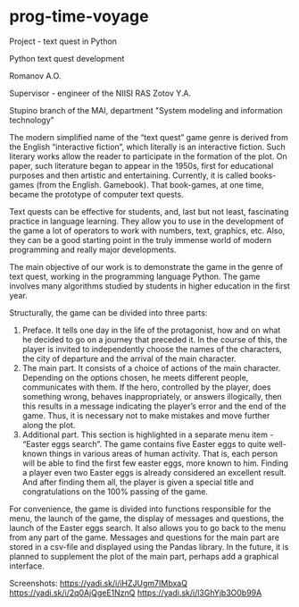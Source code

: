 # prog-time-voyage
Project - text quest in Python

Python text quest development

Romanov A.O.

Supervisor - engineer of the NIISI RAS Zotov Y.A.

Stupino branch of the MAI, department "System modeling and information technology"

The modern simplified name of the “text quest” game genre is derived from the English “interactive fiction”, which literally is an interactive fiction. Such literary works allow the reader to participate in the formation of the plot. On paper, such literature began to appear in the 1950s, first for educational purposes and then artistic and entertaining. Currently, it is called books-games (from the English. Gamebook). That book-games, at one time, became the prototype of computer text quests.

Text quests can be effective for students, and, last but not least, fascinating practice in language learning. They allow you to use in the development of the game a lot of operators to work with numbers, text, graphics, etc. Also, they can be a good starting point in the truly immense world of modern programming and really major developments.

The main objective of our work is to demonstrate the game in the genre of text quest, working in the programming language Python. The game involves many algorithms studied by students in higher education in the first year.

Structurally, the game can be divided into three parts:

1. Preface. It tells one day in the life of the protagonist, how and on what he decided to go on a journey that preceded it. In the course of this, the player is invited to independently choose the names of the characters, the city of departure and the arrival of the main character.
2. The main part. It consists of a choice of actions of the main character. Depending on the options chosen, he meets different people, communicates with them. If the hero, controlled by the player, does something wrong, behaves inappropriately, or answers illogically, then this results in a message indicating the player’s error and the end of the game. Thus, it is necessary not to make mistakes and move further along the plot.
3. Additional part. This section is highlighted in a separate menu item - “Easter eggs search”. The game contains five Easter eggs to quite well-known things in various areas of human activity. That is, each person will be able to find the first few easter eggs, more known to him. Finding a player even two Easter eggs is already considered an excellent result. And after finding them all, the player is given a special title and congratulations on the 100% passing of the game.

For convenience, the game is divided into functions responsible for the menu, the launch of the game, the display of messages and questions, the launch of the Easter eggs search. It also allows you to go back to the menu from any part of the game. Messages and questions for the main part are stored in a csv-file and displayed using the Pandas library. In the future, it is planned to supplement the plot of the main part, perhaps add a graphical interface.

Screenshots:
https://yadi.sk/i/iHZJUgm7IMbxaQ
https://yadi.sk/i/2q0AjQgeE1NznQ
https://yadi.sk/i/l3GhYjb3O0b99A
